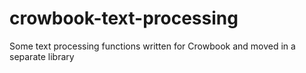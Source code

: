 # crowbook-text-processing
Some text processing functions written for Crowbook and moved in a separate library
